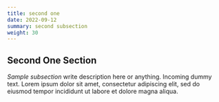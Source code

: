 ```yaml
---
title: second one
date: 2022-09-12
summary: second subsection
weight: 30
---
```


## Second One Section

_Sample subsection_ write description here or anything. Incoming dummy text. Lorem ipsum dolor sit amet, consectetur adipiscing elit, sed do eiusmod tempor incididunt ut labore et dolore magna aliqua. 